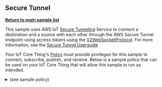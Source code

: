 ## Secure Tunnel

[**Return to main sample list**](../../README.md)

This sample uses AWS IoT [Secure Tunneling](https://docs.aws.amazon.com/iot/latest/developerguide/secure-tunneling.html) Service to connect a destination and a source with each other through the AWS Secure Tunnel endpoint using access tokens using the [V2WebSocketProtocol](https://github.com/aws-samples/aws-iot-securetunneling-localproxy/blob/main/V2WebSocketProtocolGuide.md). For more information, see the [Secure Tunnel Userguide](../../../documents/Secure_Tunnel_Userguide.md)

Your IoT Core Thing's [Policy](https://docs.aws.amazon.com/iot/latest/developerguide/iot-policies.html) must provide privileges for this sample to connect, subscribe, publish, and receive. Below is a sample policy that can be used on your IoT Core Thing that will allow this sample to run as intended.

<details>
<summary>(see sample policy)</summary>
<pre>
{
  "Version": "2012-10-17",
  "Statement": [
    {
      "Effect": "Allow",
      "Action": [
        "iot:Publish",
        "iot:Receive"
      ],
      "Resource": [
        "arn:aws:iot:<b>region</b>:<b>account</b>:topic/$aws/things/<thing_name>/tunnels/notify"
      ]
    },
    {
      "Effect": "Allow",
      "Action": [
        "iot:Subscribe"
      ],
      "Resource": [
        "arn:aws:iot:<b>region</b>:<b>account</b>:topicfilter/$aws/things/<thing_name>/tunnels/notify"
      ]
    },
    {
      "Effect": "Allow",
      "Action": [
        "iot:Connect"
      ],
      "Resource": [
        "arn:aws:iot:<b>region</b>:<b>account</b>:client/test-*"
      ]
    }
  ]
}
</pre>

Replace with the following with the data from your AWS account:
* `<region>`: The AWS IoT Core region where you created your AWS IoT Core thing you wish to use with this sample. For example `us-east-1`.
* `<account>`: Your AWS IoT Core account ID. This is the set of numbers in the top right next to your AWS account name when using the AWS IoT Core website.
* `<thingname>`: The name of your AWS IoT Core thing you want the device connection to be associated with

Note that in a real application, you may want to avoid the use of wildcards in your ClientID or use them selectively. Please follow best practices when working with AWS on production applications using the SDK. Also, for the purposes of this sample, please make sure your policy allows a client ID of `test-*` to connect or use `--client_id <client ID here>` to send the client ID your policy supports.

## How to run

Create a new secure tunnel in the AWS IoT console (https://console.aws.amazon.com/iot/) (AWS IoT/Manage/Tunnels/Create tunnel) and retrieve the destination and source access tokens. (https://docs.aws.amazon.com/iot/latest/developerguide/secure-tunneling-tutorial-open-tunnel.html). Once you have these tokens, you are ready to open a secure tunnel.

To run the sample with a destination access token in destination mode (default), you can use the following command:

``` sh
./secure_tunnel --region <region> --access_token_file <path to destination access token>
```

However, for this sample to work, it will also need another instance of the sample running in source mode. You can run another instance of the sample in source mode using the same command, but adding the `--localProxyModeSource` flag:

``` sh
./secure_tunnel --region <region> --access_token_file <path to source access token> --localProxyModeSource
```

Then two samples will then connect to each other through the AWS Secure Tunnel endpoint and establish a stream through which data can be transmitted in either direction.

Note that a proxy server may be used via the `--proxy_host` and `--proxy_port` argument. If the proxy server requires a user name and password to connect,  you can use `--proxy_user_name` and `--proxy_password` to in the sample to pass the required data to the sample.
